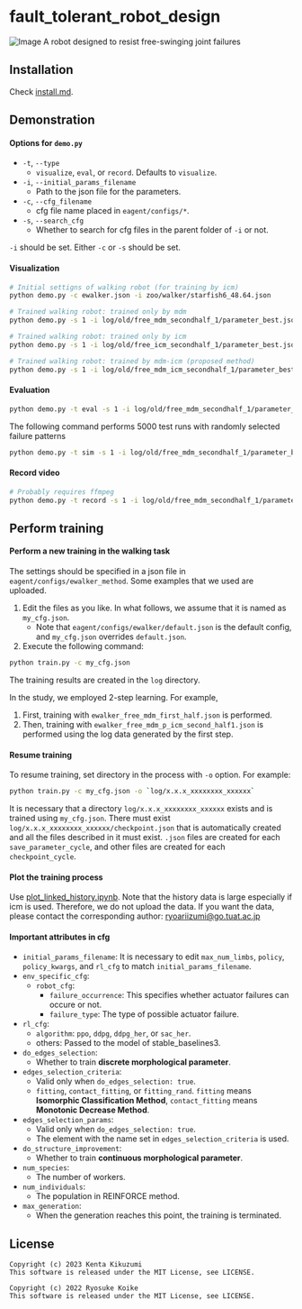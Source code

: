 # fault_tolerant_robot_design

![Image](https://github.com/user-attachments/assets/ef58947f-f6d2-4fcf-abd5-1ab7040ae07f)
A robot designed to resist free-swinging joint failures

## Installation
Check [install.md](install.md).

## Demonstration
#### Options for `demo.py`
- `-t`, `--type`
  - `visualize`, `eval`, or `record`. Defaults to `visualize`.
- `-i`, `--initial_params_filename`
  - Path to the json file for the parameters.
- `-c`, `--cfg_filename`
  - cfg file name placed in `eagent/configs/*`.
- `-s`, `--search_cfg`
  - Whether to search for cfg files in the parent folder of `-i` or not.

`-i` should be set. Either `-c` or `-s` should be set.

#### Visualization
```bash
# Initial settigns of walking robot (for training by icm)
python demo.py -c ewalker.json -i zoo/walker/starfish6_48.64.json

# Trained walking robot: trained only by mdm
python demo.py -s 1 -i log/old/free_mdm_secondhalf_1/parameter_best.json

# Trained walking robot: trained only by icm
python demo.py -s 1 -i log/old/free_icm_secondhalf_1/parameter_best.json

# Trained walking robot: trained by mdm-icm (proposed method)
python demo.py -s 1 -i log/old/free_mdm_icm_secondhalf_1/parameter_best.json
```

#### Evaluation
```bash
python demo.py -t eval -s 1 -i log/old/free_mdm_secondhalf_1/parameter_best.json
```

The following command performs 5000 test runs with randomly selected failure patterns
```bash
python demo.py -t sim -s 1 -i log/old/free_mdm_secondhalf_1/parameter_best.json
```

#### Record video
```bash
# Probably requires ffmpeg
python demo.py -t record -s 1 -i log/old/free_mdm_secondhalf_1/parameter_best.json
```

## Perform training

#### Perform a new training in the walking task
The settings should be specified in a json file in `eagent/configs/ewalker_method`.
Some examples that we used are uploaded.
1. Edit the files as you like. In what follows, we assume that it is named as `my_cfg.json`.
   - Note that `eagent/configs/ewalker/default.json` is the default config, and `my_cfg.json` overrides `default.json`.
2. Execute the following command:
```bash
python train.py -c my_cfg.json
```
The training results are created in the `log` directory.

In the study, we employed 2-step learning. For example,
1. First, training with `ewalker_free_mdm_first_half.json` is performed.
2. Then, training with `ewalker_free_mdm_p_icm_second_half1.json` is performed using the log data generated by the first step.

#### Resume training
To resume training, set directory in the process with `-o` option. For example:
```bash
python train.py -c my_cfg.json -o `log/x.x.x_xxxxxxxx_xxxxxx`
```

It is necessary that a directory `log/x.x.x_xxxxxxxx_xxxxxx` exists and is trained using `my_cfg.json`. There must exist `log/x.x.x_xxxxxxxx_xxxxxx/checkpoint.json` that is automatically created and all the files described in it must exist. `.json` files are created for each `save_parameter_cycle`, and other files are created for each `checkpoint_cycle`.

#### Plot the training process
Use [plot_linked_history.ipynb](plot_linked_history.ipynb).
Note that the history data is large especially if icm is used. Therefore, we do not upload the data. If you want the data, please contact the corresponding author:
ryoariizumi@go.tuat.ac.jp

#### Important attributes in cfg
- `initial_params_filename`: It is necessary to edit `max_num_limbs`, `policy`, `policy_kwargs`, and `rl_cfg` to match `initial_params_filename`.
- `env_specific_cfg`:
  - `robot_cfg`:
    - `failure_occurrence`: This specifies whether actuator failures can occure or not.
    - `failure_type`: The type of possible actuator failure.
- `rl_cfg`: 
  - `algorithm`: `ppo`, `ddpg`, `ddpg_her`, or `sac_her`.
  - others: Passed to the model of stable_baselines3.
- `do_edges_selection`:
  - Whether to train **discrete morphological parameter**.
- `edges_selection_criteria`:
  - Valid only when `do_edges_selection: true`.
  - `fitting`, `contact_fitting`, or `fitting_rand`. `fitting` means **Isomorphic Classification Method**, `contact_fitting` means **Monotonic Decrease Method**.
- `edges_selection_params`:
  - Valid only when `do_edges_selection: true`.
  - The element with the name set in `edges_selection_criteria` is used.
- `do_structure_improvement`:
  - Whether to train **continuous morphological parameter**.
- `num_species`:
  - The number of workers.
- `num_individuals`:
  - The population in REINFORCE method.
- `max_generation`:
  - When the generation reaches this point, the training is terminated.

## License
```
Copyright (c) 2023 Kenta Kikuzumi
This software is released under the MIT License, see LICENSE.

Copyright (c) 2022 Ryosuke Koike
This software is released under the MIT License, see LICENSE.
```
